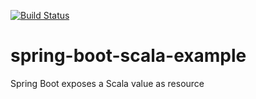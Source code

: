 [![Build Status](https://travis-ci.org/parzonka/spring-boot-scala-example.svg?branch=master)](https://travis-ci.org/parzonka/spring-boot-scala-example)

# spring-boot-scala-example
Spring Boot exposes a Scala value as resource
